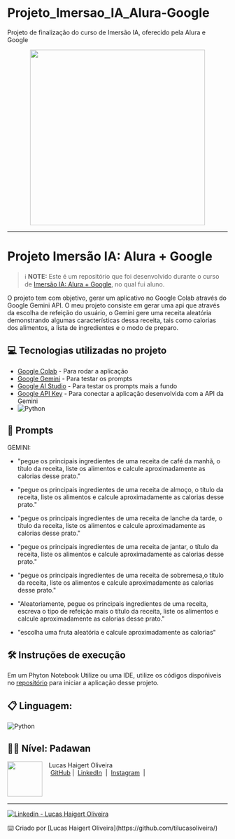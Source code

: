 # Projeto_Imersao_IA_Alura-Google
Projeto de finalização do curso de Imersão IA, oferecido pela Alura e Google

<p align="center"> 
    <img src="https://cursos.alura.com.br/assets/images/immersion/imersao_ia_google_logo.png" width="400" />
</p>


<p align="center">



-------

# Projeto Imersão IA: Alura + Google



 > ℹ️ **NOTE:** Este é um repositório que foi desenvolvido durante o curso de [Imersão IA: Alura + Google](https://cursos.alura.com.br/imersoes/aulas/aula-1-mergulhando-no-gemini-a-ia-do-google-c128), no qual fui aluno.

O projeto tem com objetivo, gerar um aplicativo no Google Colab através do Google Gemini API. O meu projeto consiste em gerar uma api que através da escolha de refeição do usuário, o Gemini gere uma receita aleatória demonstrando algumas características dessa receita, tais como calorias dos alimentos, a lista de ingredientes e o modo de preparo. 





## 💻 Tecnologias utilizadas no projeto

- [Google Colab](https://colab.google/) - Para rodar a aplicação
- [Google Gemini](https://gemini.google.com/) - Para testar os prompts
- [Google AI Studio](https://aistudio.google.com) - Para testar os prompts mais a fundo
- [Google API Key](https://aistudio.google.com/app/apikey?utm_source=website&utm_medium=referral&utm_campaign=Alura&utm_content=) - Para conectar a aplicação desenvolvida com a API da Gemini
- ![Python](https://img.shields.io/badge/python-3670A0?style=for-the-badge&logo=python&logoColor=ffdd54)



## 🧠 Prompts


GEMINI:

- "pegue os principais ingredientes de uma receita de café da manhã, o título da receita, liste os alimentos e calcule aproximadamente as calorias desse prato."

- "pegue os principais ingredientes de uma receita de almoço, o título da receita, liste os alimentos e calcule aproximadamente as calorias desse prato."

- "pegue os principais ingredientes de uma receita de lanche da tarde, o título da receita, liste os alimentos e calcule aproximadamente as calorias desse prato."

- "pegue os principais ingredientes de uma receita de jantar, o título da receita, liste os alimentos e calcule aproximadamente as calorias desse prato."

- "pegue os principais ingredientes de uma receita de sobremesa,o título da receita, liste os alimentos e calcule aproximadamente as calorias desse prato."
  
- "Aleatoriamente, pegue os principais ingredientes de uma receita, escreva o tipo de refeição mais o título da receita, liste os alimentos e calcule aproximadamente as calorias desse prato."

- "escolha uma fruta aleatória e calcule aproximadamente as calorias"



## 🛠️ Instruções de execução

Em um Phyton Notebook Utilize ou uma IDE, utilize os códigos dispońiveis no [repositório](https://github.com/tilucasoliveira/Projeto_Imersao_IA_Alura-Google/blob/main/projeto_imersao_alura.ipynb) para iniciar a aplicação desse projeto.


## 📋 Linguagem: 

![Python](https://img.shields.io/badge/python-3670A0?style=for-the-badge&logo=python&logoColor=ffdd54)


## 👨‍💻 Nível: Padawan

<p>
    <img align=left margin=10 width=80 src="https://avatars.githubusercontent.com/u/8718560?v=4"/>
    <p>&nbsp&nbsp&nbspLucas Haigert Oliveira<br>
    &nbsp&nbsp&nbsp
    <a href="https://github.com/tilucasoliveira/">
    GitHub</a>&nbsp;|&nbsp;
    <a href="https://br.linkedin.com/in/lucas-haigert-oliveira">LinkedIn</a>
&nbsp;|&nbsp;
    <a href="https://www.instagram.com/lucknup/">
    Instagram</a>
&nbsp;|&nbsp;</p>
</p>
<br/><br/>
<p>

---
<a href="https://www.linkedin.com/in/lucas-haigert-oliveira/"><img src="https://img.shields.io/badge/LinkedIn-0077B5?style=for-the-badge&logo=linkedin&logoColor=white" alt="Linkedin - Lucas Haigert Oliveira"></a>
</p>
⌨️ Criado por [Lucas Haigert Oliveira](https://github.com/tilucasoliveira/)
